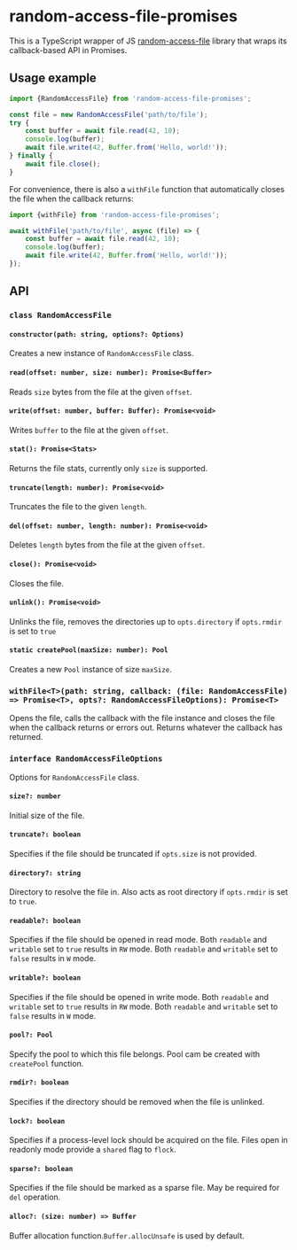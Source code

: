 # random-access-file-promises
This is a TypeScript wrapper of JS [random-access-file](https://github.com/random-access-storage/random-access-file) library that wraps its callback-based API in Promises.

## Usage example

```js
import {RandomAccessFile} from 'random-access-file-promises';

const file = new RandomAccessFile('path/to/file');
try {
    const buffer = await file.read(42, 10);
    console.log(buffer);
    await file.write(42, Buffer.from('Hello, world!'));
} finally {
    await file.close();
}
```

For convenience, there is also a `withFile` function that automatically closes the file when the callback returns:

```js
import {withFile} from 'random-access-file-promises';

await withFile('path/to/file', async (file) => {
    const buffer = await file.read(42, 10);
    console.log(buffer);
    await file.write(42, Buffer.from('Hello, world!'));
});
```

## API

### `class RandomAccessFile`

#### `constructor(path: string, options?: Options)`
Creates a new instance of `RandomAccessFile` class.

#### `read(offset: number, size: number): Promise<Buffer>`
Reads `size` bytes from the file at the given `offset`.

#### `write(offset: number, buffer: Buffer): Promise<void>`
Writes `buffer` to the file at the given `offset`.

#### `stat(): Promise<Stats>`
Returns the file stats, currently only `size` is supported.

#### `truncate(length: number): Promise<void>`
Truncates the file to the given `length`.

#### `del(offset: number, length: number): Promise<void>`
Deletes `length` bytes from the file at the given `offset`.

#### `close(): Promise<void>`
Closes the file.

#### `unlink(): Promise<void>`
Unlinks the file, removes the directories up to `opts.directory` if `opts.rmdir` is set to `true`

#### `static createPool(maxSize: number): Pool`
Creates a new `Pool` instance of size `maxSize`.

### `withFile<T>(path: string, callback: (file: RandomAccessFile) => Promise<T>, opts?: RandomAccessFileOptions): Promise<T>`
Opens the file, calls the callback with the file instance and closes the file when the callback returns or errors out. Returns whatever the callback has returned.

### `interface RandomAccessFileOptions`
Options for `RandomAccessFile` class.

#### `size?: number`
Initial size of the file.

#### `truncate?: boolean`
Specifies if the file should be truncated if `opts.size` is not provided.

#### `directory?: string`
Directory to resolve the file in. Also acts as root directory if `opts.rmdir` is set to `true`.

#### `readable?: boolean`
Specifies if the file should be opened in read mode.
Both `readable` and `writable` set to `true` results in `RW` mode.
Both `readable` and `writable` set to `false` results in `W` mode.

#### `writable?: boolean`
Specifies if the file should be opened in write mode. 
Both `readable` and `writable` set to `true` results in `RW` mode.
Both `readable` and `writable` set to `false` results in `W` mode.

#### `pool?: Pool`
Specify the pool to which this file belongs. Pool cam be created with `createPool` function.

#### `rmdir?: boolean`
Specifies if the directory should be removed when the file is unlinked.

#### `lock?: boolean`
Specifies if a process-level lock should be acquired on the file. Files open in readonly mode provide a `shared` flag to `flock`.

#### `sparse?: boolean`
Specifies if the file should be marked as a sparse file. May be required for `del` operation.

#### `alloc?: (size: number) => Buffer`
Buffer allocation function.`Buffer.allocUnsafe` is used by default.
